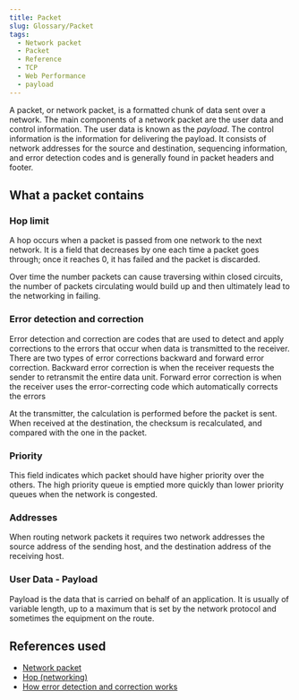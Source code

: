 ```yaml
---
title: Packet
slug: Glossary/Packet
tags:
  - Network packet
  - Packet
  - Reference
  - TCP
  - Web Performance
  - payload
---
```


A packet, or network packet, is a formatted chunk of data sent over a network. The main components of a network packet are the user data and control information. The user data is known as the _payload_. The control information is the information for delivering the payload. It consists of network addresses for the source and destination, sequencing information, and error detection codes and is generally found in packet headers and footer.

## What a packet contains

### Hop limit

A hop occurs when a packet is passed from one network to the next network. It is a field that decreases by one each time a packet goes through; once it reaches 0, it has failed and the packet is discarded.

Over time the number packets can cause traversing within closed circuits, the number of packets circulating would build up and then ultimately lead to the networking in failing.

### Error detection and correction

Error detection and correction are codes that are used to detect and apply corrections to the errors that occur when data is transmitted to the receiver. There are two types of error corrections backward and forward error correction. Backward error correction is when the receiver requests the sender to retransmit the entire data unit. Forward error correction is when the receiver uses the error-correcting code which automatically corrects the errors

At the transmitter, the calculation is performed before the packet is sent. When received at the destination, the checksum is recalculated, and compared with the one in the packet.

### Priority

This field indicates which packet should have higher priority over the others. The high priority queue is emptied more quickly than lower priority queues when the network is congested.

### Addresses

When routing network packets it requires two network addresses the source address of the sending host, and the destination address of the receiving host.

### User Data - Payload

Payload is the data that is carried on behalf of an application. It is usually of variable length, up to a maximum that is set by the network protocol and sometimes the equipment on the route.

## References used

- [Network packet](https://en.wikipedia.org/wiki/Network_packet)
- [Hop (networking)](<https://en.wikipedia.org/wiki/Hop_(networking)>)
- [How error detection and correction works](https://www.techradar.com/news/computing/how-error-detection-and-correction-works-1080736)
